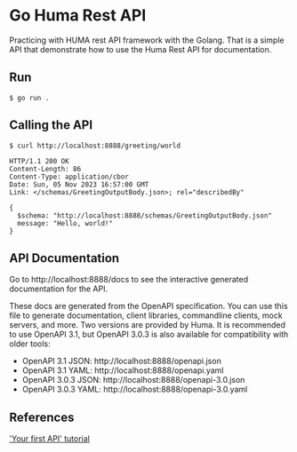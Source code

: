 # Go Huma Rest API
Practicing with HUMA rest API framework with the Golang.
That is a simple API that demonstrate how to use the Huma Rest API for documentation.

## Run
```shell
$ go run .
```

## Calling the API
```shell
$ curl http://localhost:8888/greeting/world

HTTP/1.1 200 OK                                                         
Content-Length: 86                                                      
Content-Type: application/cbor                                          
Date: Sun, 05 Nov 2023 16:57:00 GMT                                     
Link: </schemas/GreetingOutputBody.json>; rel="describedBy"             
                                                                        
{                                                                       
  $schema: "http://localhost:8888/schemas/GreetingOutputBody.json"      
  message: "Hello, world!"                                              
}
```

## API Documentation
Go to http://localhost:8888/docs to see the interactive generated documentation for the API.

These docs are generated from the OpenAPI specification. You can use this file to generate documentation, client libraries, commandline clients, mock servers, and more. Two versions are provided by Huma. It is recommended to use OpenAPI 3.1, but OpenAPI 3.0.3 is also available for compatibility with older tools:
- OpenAPI 3.1 JSON: http://localhost:8888/openapi.json
- OpenAPI 3.1 YAML: http://localhost:8888/openapi.yaml
- OpenAPI 3.0.3 JSON: http://localhost:8888/openapi-3.0.json
- OpenAPI 3.0.3 YAML: http://localhost:8888/openapi-3.0.yaml

## References

['Your first API' tutorial](https://huma.rocks/tutorial/your-first-api/)


